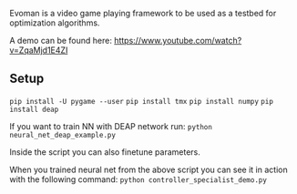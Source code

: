 Evoman is a video game playing framework to be used as a testbed for optimization algorithms.

A demo can be found here:  https://www.youtube.com/watch?v=ZqaMjd1E4ZI


## Setup

`pip install -U pygame --user`
`pip install tmx`
`pip install numpy`
`pip install deap`

If you want to train NN with DEAP network run:
`python neural_net_deap_example.py`

Inside the script you can also finetune parameters.


When you trained neural net from the above script you can see it in action with the following command:
`python controller_specialist_demo.py`
